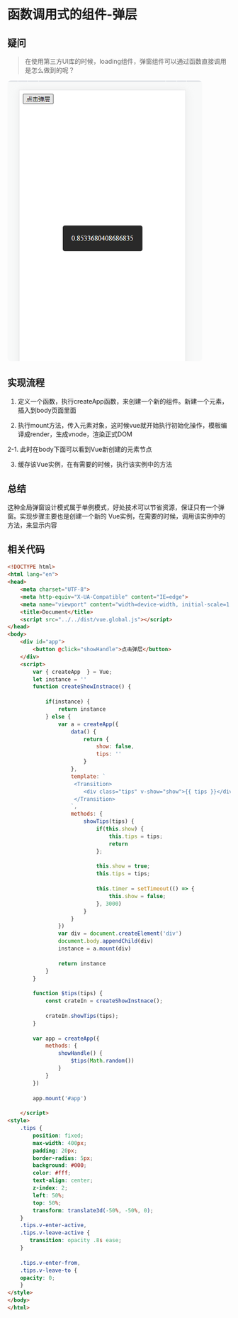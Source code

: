 # 函数调用式的组件-弹层

## 疑问
> 在使用第三方UI库的时候，loading组件，弹窗组件可以通过函数直接调用是怎么做到的呢？
<p>
  <img src="../.vitepress/public/practice/toast.jpg" alt="vitepress init screenshot" style="border-radius:8px">
</p>

## 实现流程

1. 定义一个函数，执行createApp函数，来创建一个新的组件。新建一个元素，插入到body页面里面

2. 执行mount方法，传入元素对象，这时候vue就开始执行初始化操作，模板编译成render，生成vnode，渲染正式DOM

2-1. 此时在body下面可以看到Vue新创建的元素节点

3. 缓存该Vue实例，在有需要的时候，执行该实例中的方法

## 总结
这种全局弹窗设计模式属于单例模式，好处技术可以节省资源，保证只有一个弹窗。实现步骤主要也是创建一个新的
Vue实例，在需要的时候，调用该实例中的方法，来显示内容

## 相关代码 
```html
<!DOCTYPE html>
<html lang="en">
<head>
    <meta charset="UTF-8">
    <meta http-equiv="X-UA-Compatible" content="IE=edge">
    <meta name="viewport" content="width=device-width, initial-scale=1.0">
    <title>Document</title>
    <script src="../../dist/vue.global.js"></script>
</head>
<body>
    <div id="app">
        <button @click="showHandle">点击弹层</button>
    </div>
    <script>
        var { createApp  } = Vue;
        let instance = ''
        function createShowInstnace() {
            
            if(instance) {
                return instance
            } else {
                var a = createApp({
                    data() {
                        return {
                            show: false,
                            tips: ''
                        }
                    },
                    template: `
                     <Transition>
                        <div class="tips" v-show="show">{{ tips }}</div>
                     </Transition>
                    `,
                    methods: {
                        showTips(tips) {
                            if(this.show) {
                                this.tips = tips;
                                return
                            };

                            this.show = true;
                            this.tips = tips;

                            this.timer = setTimeout(() => {
                                this.show = false;
                            }, 3000)
                        }   
                    }
                })
                var div = document.createElement('div')
                document.body.appendChild(div)
                instance = a.mount(div)

                return instance
            }
        }

        function $tips(tips) {
            const crateIn = createShowInstnace();

            crateIn.showTips(tips);
        }

        var app = createApp({
            methods: {
                showHandle() {
                    $tips(Math.random())
                }
            }
        })

        app.mount('#app')

    </script>
<style>
    .tips {
        position: fixed;
        max-width: 400px;
        padding: 20px;
        border-radius: 5px;
        background: #000;
        color: #fff;
        text-align: center;
        z-index: 2;
        left: 50%;
        top: 50%;
        transform: translate3d(-50%, -50%, 0);
    }
    .tips.v-enter-active,
    .tips.v-leave-active {
       transition: opacity .8s ease;
    }

    .tips.v-enter-from,
    .tips.v-leave-to {
    opacity: 0;
    }
</style>
</body>
</html>
```